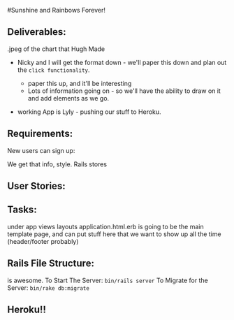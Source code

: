 
#Sunshine and Rainbows Forever!


## Deliverables:

.jpeg of the chart that Hugh Made

* Nicky and I will get the format down - we'll paper this down and plan out the `click functionality`.
   * paper this up, and it'll be interesting
   * Lots of information going on - so we'll have the ability to draw on it and add elements as we go.

* working App is Lyly - pushing our stuff to Heroku.

## Requirements:

New users can sign up:

We get that info, style. Rails stores

## User Stories:



## Tasks:

under app views layouts application.html.erb is going to be the main template page, and can put stuff here that we want to show up all the time (header/footer probably)


## Rails File Structure:

is awesome.
To Start The Server: `bin/rails server`
To Migrate for the Server: `bin/rake db:migrate`


## Heroku!!
